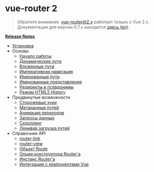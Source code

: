 # vue-router 2

> Обратите внимание: vue-router@2.x работает только с Vue 2.x. Документация для версии 0.7.x находится [здесь (en)](https://github.com/vuejs/vue-router/tree/1.0/docs/en).

**[Release Notes](https://github.com/vuejs/vue-router/releases)**

- [Установка](installation.md)
- Основы
  - [Начало работы](essentials/getting-started.md)
  - [Динамические пути](essentials/dynamic-matching.md)
  - [Вложенные пути](essentials/nested-routes.md)
  - [Императивная навигация](essentials/navigation.md)
  - [Именованные пути](essentials/named-routes.md)
  - [Именованные представления](essentials/named-views.md)
  - [Редиректы и псевдонимы](essentials/redirect-and-alias.md)
  - [Режим HTML5 History](essentials/history-mode.md)
- Продвинутые возможности
  - [Сторожевые хуки](advanced/navigation-guards.md)
  - [Метаданные путей](advanced/meta.md)
  - [Анимация переходов](advanced/transitions.md)
  - [Запросы данных](advanced/data-fetching.md)
  - [Скроллинг](advanced/scroll-behavior.md)
  - [Ленивая загрузка путей](advanced/lazy-loading.md)
- Справочник API
  - [router-link](api/router-link.md)
  - [router-view](api/router-view.md)
  - [Объект Route](api/route-object.md)
  - [Опции конструктора Router'а](api/options.md)
  - [Инстанс Router'а](api/router-instance.md)
  - [Интеграция с компонентами Vue](api/component-injections.md)
